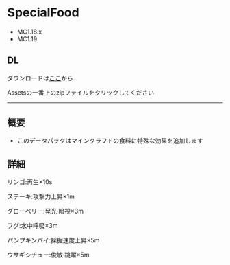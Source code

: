 # SpecialFood
- MC1.18.x
- MC1.19
## DL
ダウンロードは[ここ](https://github.com/kagura-84/SpecialFood/releases)から

Assetsの一番上のzipファイルをクリックしてください
__ __
## 概要
- このデータパックはマインクラフトの食料に特殊な効果を追加します
## 詳細
リンゴ:再生×10s

ステーキ:攻撃力上昇×1m

グローベリー:発光·暗視×3m

フグ:水中呼吸×3m

パンプキンパイ:採掘速度上昇×5m

ウサギシチュー:俊敏·跳躍×5m

